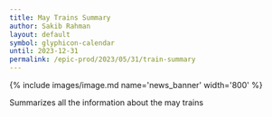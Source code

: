 ```yaml
---
title: May Trains Summary
author: Sakib Rahman
layout: default
symbol: glyphicon-calendar
until: 2023-12-31
permalink: /epic-prod/2023/05/31/train-summary
---
```

<p/>

{% include images/image.md name='news_banner' width='800' %}



Summarizes all the information about the may trains
